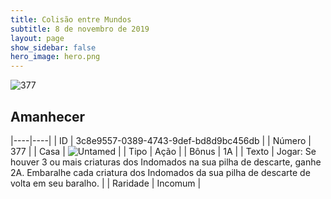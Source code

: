```yaml
---
title: Colisão entre Mundos
subtitle: 8 de novembro de 2019
layout: page
show_sidebar: false
hero_image: hero.png
---
```


![377](https://cdn.keyforgegame.com/media/card_front/pt/452_377_6F5WGC56WV2C_pt.png)

## Amanhecer

|----|----|
| ID | 3c8e9557-0389-4743-9def-bd8d9bc456db |
| Número | 377 |
| Casa | ![Untamed](https://archonarcana.com/images/thumb/b/bd/Untamed.png/22px-Untamed.png "Indomados") |
| Tipo | Ação |
| Bônus | 1A |
| Texto | Jogar: Se houver 3 ou mais criaturas dos Indomados na sua pilha de descarte, ganhe 2A. Embaralhe cada criatura dos Indomados da sua pilha de descarte de volta em seu baralho. |
| Raridade | Incomum |
